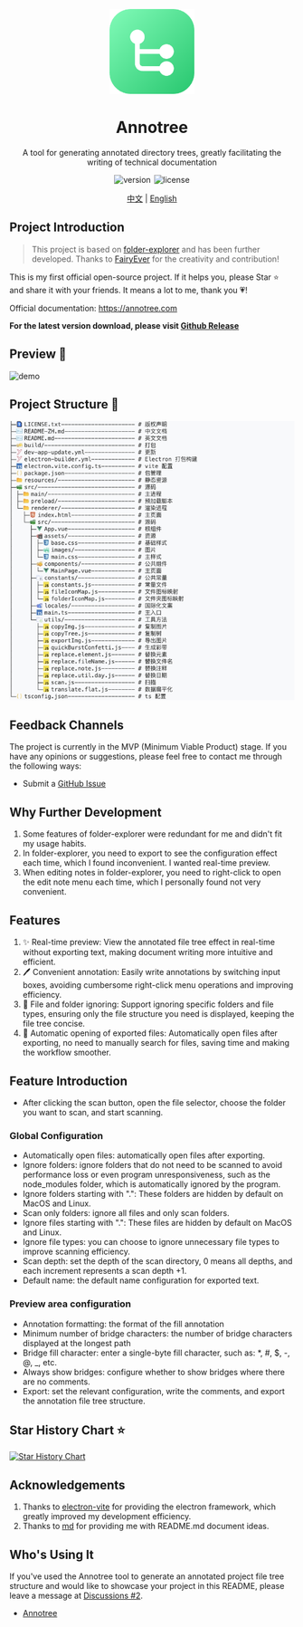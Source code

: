 <p align="center">
 <img src="/resources/icon.png" width="32" alt="Annotree" style="width: 150px; height: 150px;">
</p>
<div align="center">
<h1>
Annotree
</h1>
</div>
<p align="center">A tool for generating annotated directory trees, greatly facilitating the writing of technical documentation</p>
<p align="center">
 <img  src="https://img.shields.io/github/v/tag/itchaox/annotree?label=version&color=90d799" alt="version" style="margin-right: 2px"/>
  <img src="https://img.shields.io/static/v1?label=license&message=MIT&color=blue" alt="license" />
</p>
<p align="center">
<a href="/README-ZH.md">中文</a> |
<a href="/README.md">English</a>
</p>

## Project Introduction

> This project is based on [folder-explorer](https://github.com/d2-projects/folder-explorer) and has been further developed. Thanks to [FairyEver](https://github.com/FairyEver) for the creativity and contribution!

This is my first official open-source project. If it helps you, please Star ⭐️ and share it with your friends. It means a lot to me, thank you 💗!

Official documentation: https://annotree.com

**For the latest version download, please visit [Github Release](https://github.com/itchaox/annotree/releases)**

## Preview 🎉

![demo](/resources/demo-en.gif)

## Project Structure 📇

![](/resources//Project%20Structure.jpeg)

## Feedback Channels

The project is currently in the MVP (Minimum Viable Product) stage. If you have any opinions or suggestions, please feel free to contact me through the following ways:

- Submit a [GitHub Issue](https://github.com/itchaox/annotree/issues)

## Why Further Development

1. Some features of folder-explorer were redundant for me and didn't fit my usage habits.
2. In folder-explorer, you need to export to see the configuration effect each time, which I found inconvenient. I wanted real-time preview.
3. When editing notes in folder-explorer, you need to right-click to open the edit note menu each time, which I personally found not very convenient.

## Features

1. ✨ Real-time preview: View the annotated file tree effect in real-time without exporting text, making document writing more intuitive and efficient.
2. 🖊 Convenient annotation: Easily write annotations by switching input boxes, avoiding cumbersome right-click menu operations and improving efficiency.
3. 🚫 File and folder ignoring: Support ignoring specific folders and file types, ensuring only the file structure you need is displayed, keeping the file tree concise.
4. 📂 Automatic opening of exported files: Automatically open files after exporting, no need to manually search for files, saving time and making the workflow smoother.

## Feature Introduction

- After clicking the scan button, open the file selector, choose the folder you want to scan, and start scanning.

### Global Configuration

- Automatically open files: automatically open files after exporting.
- Ignore folders: ignore folders that do not need to be scanned to avoid performance loss or even program unresponsiveness, such as the node_modules folder, which is automatically ignored by the program.
- Ignore folders starting with ".": These folders are hidden by default on MacOS and Linux.
- Scan only folders: ignore all files and only scan folders.
- Ignore files starting with ".": These files are hidden by default on MacOS and Linux.
- Ignore file types: you can choose to ignore unnecessary file types to improve scanning efficiency.
- Scan depth: set the depth of the scan directory, 0 means all depths, and each increment represents a scan depth +1.
- Default name: the default name configuration for exported text.

### Preview area configuration

- Annotation formatting: the format of the fill annotation
- Minimum number of bridge characters: the number of bridge characters displayed at the longest path
- Bridge fill character: enter a single-byte fill character, such as: \*, \#, \$, \-, \@, \_, etc.
- Always show bridges: configure whether to show bridges where there are no comments.
- Export: set the relevant configuration, write the comments, and export the annotation file tree structure.

## Star History Chart ⭐️

[![Star History Chart](https://api.star-history.com/svg?repos=itchaox/annotree&type=Date)](https://star-history.com/#itchaox/annotree&Date)

## Acknowledgements

1. Thanks to [electron-vite](https://github.com/alex8088/electron-vite) for providing the electron framework, which greatly improved my development efficiency.
2. Thanks to [md](https://github.com/doocs/md) for providing me with README.md document ideas.

## Who's Using It

If you've used the Annotree tool to generate an annotated project file tree structure and would like to showcase your project in this README, please leave a message at [Discussions #2](https://github.com/itchaox/annotree/discussions/2).

- [Annotree](https://github.com/itchaox/annotree)
